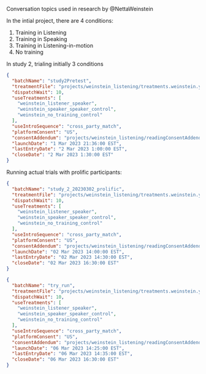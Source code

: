 Conversation topics used in research by @NettaWeinstein

In the intial project, there are 4 conditions:

1. Training in Listening
2. Training in Speaking
3. Training in Listening-in-motion
4. No training

In study 2, trialing initially 3 conditions

```json
{
  "batchName": "study2Pretest",
  "treatmentFile": "projects/weinstein_listening/treatments.weinstein.yaml",
  "dispatchWait": 10,
  "useTreatments": [
    "weinstein_listener_speaker",
    "weinstein_speaker_speaker_control",
    "weinstein_no_training_control"
  ],
  "useIntroSequence": "cross_party_match",
  "platformConsent": "US",
  "consentAddendum": "projects/weinstein_listening/readingConsentAddendum.md",
  "launchDate": "1 Mar 2023 21:36:00 EST",
  "lastEntryDate": "2 Mar 2023 1:00:00 EST",
  "closeDate": "2 Mar 2023 1:30:00 EST"
}
```

Running actual trials with prolific participants:

```json
{
  "batchName": "study_2_20230302_prolific",
  "treatmentFile": "projects/weinstein_listening/treatments.weinstein.yaml",
  "dispatchWait": 10,
  "useTreatments": [
    "weinstein_listener_speaker",
    "weinstein_speaker_speaker_control",
    "weinstein_no_training_control"
  ],
  "useIntroSequence": "cross_party_match",
  "platformConsent": "US",
  "consentAddendum": "projects/weinstein_listening/readingConsentAddendum.md",
  "launchDate": "02 Mar 2023 14:00:00 EST",
  "lastEntryDate": "02 Mar 2023 14:30:00 EST",
  "closeDate": "02 Mar 2023 16:30:00 EST"
}
```

```json
{
  "batchName": "try_run",
  "treatmentFile": "projects/weinstein_listening/treatments.weinstein.yaml",
  "dispatchWait": 10,
  "useTreatments": [
    "weinstein_listener_speaker",
    "weinstein_speaker_speaker_control",
    "weinstein_no_training_control"
  ],
  "useIntroSequence": "cross_party_match",
  "platformConsent": "US",
  "consentAddendum": "projects/weinstein_listening/readingConsentAddendum.md",
  "launchDate": "06 Mar 2023 14:25:00 EST",
  "lastEntryDate": "06 Mar 2023 14:35:00 EST",
  "closeDate": "06 Mar 2023 16:30:00 EST"
}
```
